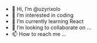 - 👋 Hi, I’m @uzyrixolo
- 👀 I’m interested in coding
- 🌱 I’m currently learning React
- 💞️ I’m looking to collaborate on ...
- 📫 How to reach me ...

<!---
uzyrixolo/uzyrixolo is a ✨ special ✨ repository because its `README.md` (this file) appears on your GitHub profile.
You can click the Preview link to take a look at your changes.
--->
